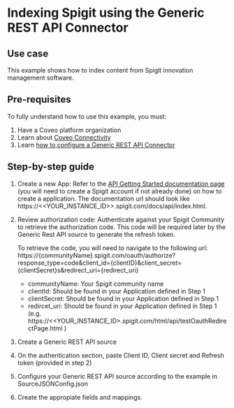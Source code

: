# Indexing Spigit using the Generic REST API Connector

## Use case
This example shows how to index content from Spigit innovation management software.

## Pre-requisites
To fully understand how to use this example, you must:
1. Have a Coveo platform organization
2. Learn about [Coveo Connectivity](https://docs.coveo.com/en/1702/cloud-v2-administrators/add-or-edit-a-source-using-one-of-the-available-connectors)
3. Learn [how to configure a Generic REST API Connector](https://docs.coveo.com/en/1896/cloud-v2-administrators/add-or-edit-a-generic-rest-api-source)

## Step-by-step guide
1. Create a new App: Refer to the [API Getting Started documentation page](https://support.spigit.com/hc/en-us/articles/115001307506-API-Getting-Started) (you will need to create a Spigit account if not already done) on how to create a application. The documentation url should look like https://<<YOUR_INSTANCE_ID>>.spigit.com/docs/api/index.html.
2. Review authorization code: 
    Authenticate against your Spigit Community to retrieve the authorization code. This code will be required later by the Generic Rest API source to generate the refresh token.

    To retrieve the code, you will need to navigate to the following url:
    https://{communityName}.spigit.com/oauth/authorize?response_type=code&client_id={clientID}&client_secret={clientSecret}s&redirect_uri={redirect_uri}
    * communityName: Your Spigit community name
    * clientId: Should be found in your Application defined in Step 1
    * clientSecret: Should be found in your Application defined in Step 1
    * redircet_uri: Should be found in your Application defined in Step 1 (e.g. https://<<YOUR_INSTANCE_ID>.spigit.com/html/api/testOauthRedirectPage.html )

3. Create a Generic REST API source
4. On the authentication section, paste Client ID, Client secret and Refresh token (provided in step 2) 
5. Configure your Generic REST API source according to the example in SourceJSONConfig.json
6. Create the appropiate fields and mappings.